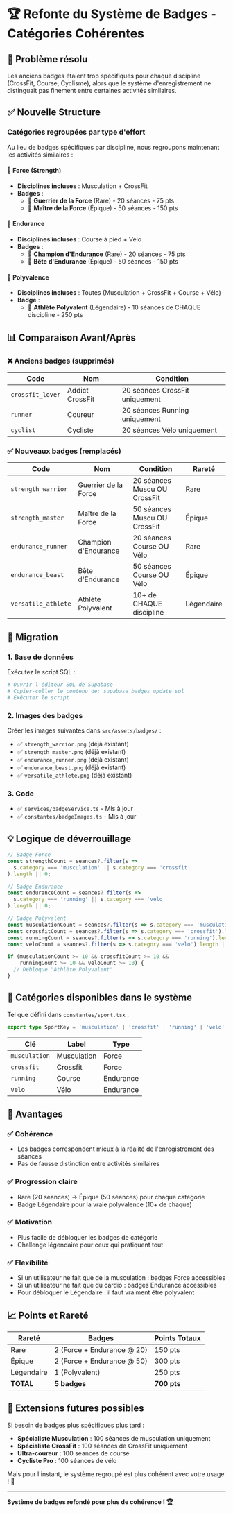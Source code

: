 # 🏆 Refonte du Système de Badges - Catégories Cohérentes

## 🎯 Problème résolu

Les anciens badges étaient trop spécifiques pour chaque discipline (CrossFit, Course, Cyclisme), alors que le système d'enregistrement ne distinguait pas finement entre certaines activités similaires.

## ✅ Nouvelle Structure

### **Catégories regroupées par type d'effort**

Au lieu de badges spécifiques par discipline, nous regroupons maintenant les activités similaires :

#### 💪 **Force** (Strength)
- **Disciplines incluses** : Musculation + CrossFit
- **Badges** :
  - 🥈 **Guerrier de la Force** (Rare) - 20 séances - 75 pts
  - 🥇 **Maître de la Force** (Épique) - 50 séances - 150 pts

#### 🏃 **Endurance**
- **Disciplines incluses** : Course à pied + Vélo
- **Badges** :
  - 🥈 **Champion d'Endurance** (Rare) - 20 séances - 75 pts
  - 🥇 **Bête d'Endurance** (Épique) - 50 séances - 150 pts

#### 🌟 **Polyvalence**
- **Disciplines incluses** : Toutes (Musculation + CrossFit + Course + Vélo)
- **Badge** :
  - 💎 **Athlète Polyvalent** (Légendaire) - 10 séances de CHAQUE discipline - 250 pts

## 📊 Comparaison Avant/Après

### ❌ Anciens badges (supprimés)
| Code | Nom | Condition |
|------|-----|-----------|
| `crossfit_lover` | Addict CrossFit | 20 séances CrossFit uniquement |
| `runner` | Coureur | 20 séances Running uniquement |
| `cyclist` | Cycliste | 20 séances Vélo uniquement |

### ✅ Nouveaux badges (remplacés)
| Code | Nom | Condition | Rareté |
|------|-----|-----------|--------|
| `strength_warrior` | Guerrier de la Force | 20 séances Muscu OU CrossFit | Rare |
| `strength_master` | Maître de la Force | 50 séances Muscu OU CrossFit | Épique |
| `endurance_runner` | Champion d'Endurance | 20 séances Course OU Vélo | Rare |
| `endurance_beast` | Bête d'Endurance | 50 séances Course OU Vélo | Épique |
| `versatile_athlete` | Athlète Polyvalent | 10+ de CHAQUE discipline | Légendaire |

## 🔄 Migration

### 1. **Base de données**
Exécutez le script SQL :
```bash
# Ouvrir l'éditeur SQL de Supabase
# Copier-coller le contenu de: supabase_badges_update.sql
# Exécuter le script
```

### 2. **Images des badges**
Créer les images suivantes dans `src/assets/badges/` :
- ✅ `strength_warrior.png` (déjà existant)
- ✅ `strength_master.png` (déjà existant)
- ✅ `endurance_runner.png` (déjà existant)
- ✅ `endurance_beast.png` (déjà existant)
- ✅ `versatile_athlete.png` (déjà existant)

### 3. **Code**
- ✅ `services/badgeService.ts` - Mis à jour
- ✅ `constantes/badgeImages.ts` - Mis à jour

## 💡 Logique de déverrouillage

```typescript
// Badge Force
const strengthCount = seances?.filter(s => 
  s.category === 'musculation' || s.category === 'crossfit'
).length || 0;

// Badge Endurance  
const enduranceCount = seances?.filter(s => 
  s.category === 'running' || s.category === 'velo'
).length || 0;

// Badge Polyvalent
const musculationCount = seances?.filter(s => s.category === 'musculation').length || 0;
const crossfitCount = seances?.filter(s => s.category === 'crossfit').length || 0;
const runningCount = seances?.filter(s => s.category === 'running').length || 0;
const veloCount = seances?.filter(s => s.category === 'velo').length || 0;

if (musculationCount >= 10 && crossfitCount >= 10 && 
    runningCount >= 10 && veloCount >= 10) {
  // Débloque "Athlète Polyvalent"
}
```

## 🎨 Catégories disponibles dans le système

Tel que défini dans `constantes/sport.tsx` :

```typescript
export type SportKey = 'musculation' | 'crossfit' | 'running' | 'velo';
```

| Clé | Label | Type |
|-----|-------|------|
| `musculation` | Musculation | Force |
| `crossfit` | Crossfit | Force |
| `running` | Course | Endurance |
| `velo` | Vélo | Endurance |

## 🚀 Avantages

### ✅ Cohérence
- Les badges correspondent mieux à la réalité de l'enregistrement des séances
- Pas de fausse distinction entre activités similaires

### ✅ Progression claire
- Rare (20 séances) → Épique (50 séances) pour chaque catégorie
- Badge Légendaire pour la vraie polyvalence (10+ de chaque)

### ✅ Motivation
- Plus facile de débloquer les badges de catégorie
- Challenge légendaire pour ceux qui pratiquent tout

### ✅ Flexibilité
- Si un utilisateur ne fait que de la musculation : badges Force accessibles
- Si un utilisateur ne fait que du cardio : badges Endurance accessibles
- Pour débloquer le Légendaire : il faut vraiment être polyvalent

## 📈 Points et Rareté

| Rareté | Badges | Points Totaux |
|--------|--------|---------------|
| Rare | 2 (Force + Endurance @ 20) | 150 pts |
| Épique | 2 (Force + Endurance @ 50) | 300 pts |
| Légendaire | 1 (Polyvalent) | 250 pts |
| **TOTAL** | **5 badges** | **700 pts** |

## 🔮 Extensions futures possibles

Si besoin de badges plus spécifiques plus tard :
- **Spécialiste Musculation** : 100 séances de musculation uniquement
- **Spécialiste CrossFit** : 100 séances de CrossFit uniquement
- **Ultra-coureur** : 100 séances de course
- **Cycliste Pro** : 100 séances de vélo

Mais pour l'instant, le système regroupé est plus cohérent avec votre usage ! 🎯

---

**Système de badges refondé pour plus de cohérence ! 🏆**
